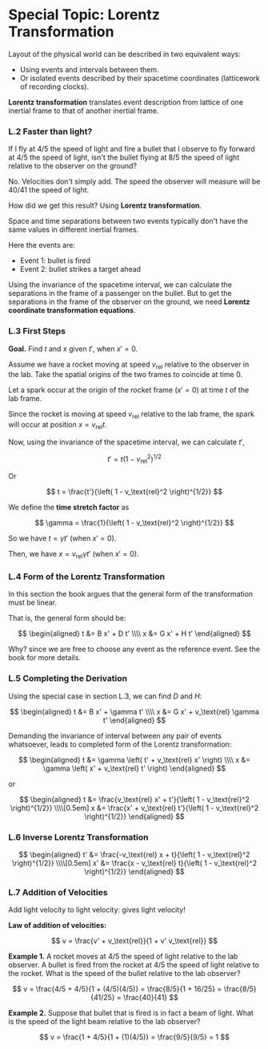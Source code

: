 # Special Topic: Lorentz Transformation

Layout of the physical world can be described in two equivalent ways:
- Using events and intervals between them.
- Or isolated events described by their spacetime coordinates (latticework of recording clocks).

**Lorentz transformation** translates event description from lattice of one inertial
frame to that of another inertial frame.

### L.2 Faster than light?

If I fly at 4/5 the speed of light and fire a bullet that I observe to fly forward at
4/5 the speed of light, isn't the bullet flying at 8/5 the speed of light relative
to the observer on the ground?

No. Velocities don't simply add. The speed the observer will measure will be 40/41
the speed of light.

How did we get this result? Using **Lorentz transformation**.

Space and time separations between two events typically don't have the same values in
different inertial frames.

Here the events are:
- Event 1: bullet is fired
- Event 2: bullet strikes a target ahead

Using the invariance of the spacetime interval, we can calculate the separations in
the frame of a passenger on the bullet. But to get the separations in the frame of
the observer on the ground, we need **Lorentz coordinate transformation equations**.

### L.3 First Steps

**Goal.** Find $t$ and $x$ given $t'$, when $x' = 0$.

Assume we have a rocket moving at speed $v_\text{rel}$ relative to the observer in the lab.
Take the spatial origins of the two frames to coincide at time $0$.

Let a spark occur at the origin of the rocket frame ($x' = 0$) at time $t$ of the lab frame.

Since the rocket is moving at speed $v_\text{rel}$ relative to the lab frame,
the spark will occur at position $x = v_\text{rel} t$.

Now, using the invariance of the spacetime interval, we can calculate $t'$,

$$
t' = t \left( 1 - v_\text{rel}^2 \right)^{1/2}
$$

Or

$$
t = \frac{t'}{\left( 1 - v_\text{rel}^2 \right)^{1/2}}
$$

We define the **time stretch factor** as

$$
\gamma = \frac{1}{\left( 1 - v_\text{rel}^2 \right)^{1/2}}
$$

So we have $t = \gamma t'$ (when $x' = 0$).

Then, we have $x = v_\text{rel} \gamma t'$ (when $x' = 0$).

### L.4 Form of the Lorentz Transformation

In this section the book argues that the general form of the transformation must be linear.

That is, the general form should be:

$$
\begin{aligned}
t &= B x' + D t' \\\\
x &= G x' + H t'
\end{aligned}
$$

Why? since we are free to choose any event as the reference event. See the book for more details.

### L.5 Completing the Derivation

Using the special case in section L.3, we can find $D$ and $H$:

$$
\begin{aligned}
t &= B x' + \gamma t' \\\\
x &= G x' + v_\text{rel} \gamma t'
\end{aligned}
$$

Demanding the invariance of interval between any pair of events whatsoever,
leads to completed form of the Lorentz transformation:

$$
\begin{aligned}
t &= \gamma \left( t' + v_\text{rel} x' \right) \\\\
x &= \gamma \left( x' + v_\text{rel} t' \right)
\end{aligned}
$$

or

$$
\begin{aligned}
t &= \frac{v_\text{rel} x' + t'}{\left( 1 - v_\text{rel}^2 \right)^{1/2}} \\\\[0.5em]
x &= \frac{x' + v_\text{rel} t'}{\left( 1 - v_\text{rel}^2 \right)^{1/2}}
\end{aligned}
$$

### L.6 Inverse Lorentz Transformation

$$
\begin{aligned}
t' &= \frac{-v_\text{rel} x + t}{\left( 1 - v_\text{rel}^2 \right)^{1/2}} \\\\[0.5em]
x' &= \frac{x - v_\text{rel} t}{\left( 1 - v_\text{rel}^2 \right)^{1/2}}
\end{aligned}
$$

### L.7 Addition of Velocities

Add light velocity to light velocity: gives light velocity!

**Law of addition of velocities:**

$$
v = \frac{v' + v_\text{rel}}{1 + v' v_\text{rel}}
$$

**Example 1.** A rocket moves at $4/5$ the speed of light relative to the lab observer.
A bullet is fired from the rocket at $4/5$ the speed of light relative to the rocket.
What is the speed of the bullet relative to the lab observer?

$$
v = \frac{4/5 + 4/5}{1 + (4/5)(4/5)} = \frac{8/5}{1 + 16/25} = \frac{8/5}{41/25} = \frac{40}{41}
$$

**Example 2.** Suppose that bullet that is fired is in fact a beam of light. What is the
speed of the light beam relative to the lab observer?

$$
v = \frac{1 + 4/5}{1 + (1)(4/5)} = \frac{9/5}{9/5} = 1
$$

